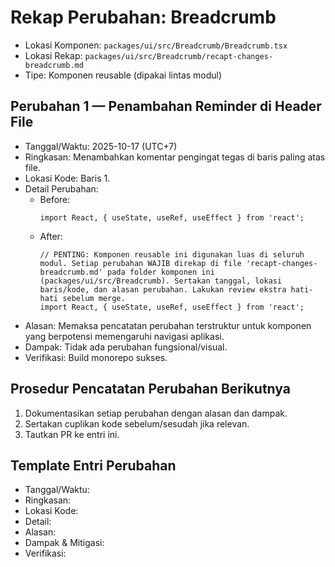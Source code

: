 # Rekap Perubahan: Breadcrumb

- Lokasi Komponen: `packages/ui/src/Breadcrumb/Breadcrumb.tsx`
- Lokasi Rekap: `packages/ui/src/Breadcrumb/recapt-changes-breadcrumb.md`
- Tipe: Komponen reusable (dipakai lintas modul)

## Perubahan 1 — Penambahan Reminder di Header File
- Tanggal/Waktu: 2025-10-17 (UTC+7)
- Ringkasan: Menambahkan komentar pengingat tegas di baris paling atas file.
- Lokasi Kode: Baris 1.
- Detail Perubahan:
  - Before:
    ```tsx
    import React, { useState, useRef, useEffect } from 'react';
    ```
  - After:
    ```tsx
    // PENTING: Komponen reusable ini digunakan luas di seluruh modul. Setiap perubahan WAJIB direkap di file 'recapt-changes-breadcrumb.md' pada folder komponen ini (packages/ui/src/Breadcrumb). Sertakan tanggal, lokasi baris/kode, dan alasan perubahan. Lakukan review ekstra hati-hati sebelum merge.
    import React, { useState, useRef, useEffect } from 'react';
    ```
- Alasan: Memaksa pencatatan perubahan terstruktur untuk komponen yang berpotensi memengaruhi navigasi aplikasi.
- Dampak: Tidak ada perubahan fungsional/visual.
- Verifikasi: Build monorepo sukses.

## Prosedur Pencatatan Perubahan Berikutnya
1. Dokumentasikan setiap perubahan dengan alasan dan dampak.
2. Sertakan cuplikan kode sebelum/sesudah jika relevan.
3. Tautkan PR ke entri ini.

## Template Entri Perubahan
- Tanggal/Waktu:
- Ringkasan:
- Lokasi Kode:
- Detail:
- Alasan:
- Dampak & Mitigasi:
- Verifikasi: